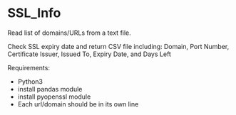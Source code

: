 # SSL_Info
Read list of domains/URLs from a text file.

Check SSL expiry date and return CSV file including: Domain, Port Number, Certificate Issuer, Issued To, Expiry Date, and Days Left

Requirements:
- Python3
- install pandas module
- install pyopenssl module
- Each url/domain should be in its own line


